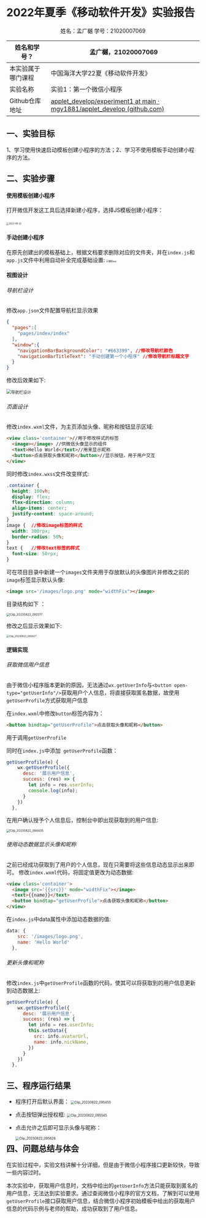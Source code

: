 # 2022年夏季《移动软件开发》实验报告



<center>姓名：孟广樾  学号：21020007069</center>

| 姓名和学号？       | 孟广樾，21020007069                                          |
| ------------------ | ------------------------------------------------------------ |
| 本实验属于哪门课程 | 中国海洋大学22夏《移动软件开发》                             |
| 实验名称           | 实验1：第一个微信小程序                                      |
| Github仓库地址     | [applet_develop/experiment1 at main · mgy1881/applet_develop (github.com)](https://github.com/mgy1881/applet_develop/tree/main/experiment1) |



## **一、实验目标**

1、学习使用快速启动模板创建小程序的方法；2、学习不使用模板手动创建小程序的方法。



## 二、实验步骤

#### 使用模板创建小程序

打开微信开发这工具后选择新建小程序，选择JS模板创建小程序：

​	<img src=".\images\2023-08-22.png" alt="2023-08-22" style="zoom: 40%;" />

#### 手动创建小程序

在原先创建出的模板基础上，根据文档要求删除对应的文件夹，并在`index.js`和`app.js`文件中利用自动补全完成基础设置:
<img src=".\images\删除app.png" alt="删除app" style="zoom:38%;" />

#### 视图设计

###### 导航栏设计

修改`app.json`文件配置导航栏显示效果

```json
{
  "pages":[
    "pages/index/index"
  ],
  "window":{
    "navigationBarBackgroundColor": "#663399", //修改导航栏颜色
    "navigationBarTitleText": "手动创建第一个小程序" //修改导航栏标题文字
  }
}
```

修改后效果如下:

<img src=".\images\导航栏设计.png" alt="导航栏设计" style="zoom:75%;" />

###### 页面设计

修改`index.wxml`文件，为主页添加头像、昵称和按钮显示区域:

```html
<view class='container'>//用于修改样式的标签
  <image></image> //供微信头像显示的组件
  <text>Hello World</text>//用来显示昵称
  <button>点击获取头像和昵称</button>//显示按钮，用于用户交互
</view>
```

同时修改`index.wxss`文件改变样式:

```css
.container {
  height: 100vh;
  display: flex;
  flex-direction: column;
  align-items: center;
  justify-content: space-around;
}
image {  //修改image标签的样式
  width: 300rpx;
  border-radius: 50%;
}
text {   //修改text标签的样式
  font-size: 50rpx;
}
```

可在项目目录中新建一个`images`文件夹用于存放默认的头像图片并修改之前的`image`标签显示默认头像:

```html
<image src='/images/logo.png' mode="widthFix"></image>
```

目录结构如下 ：

<img src=".\images\Clip_20230822_092017.png" alt="Clip_20230822_092017" style="zoom:55%;" />

修改之后显示效果如下:

<img src=".\images\Clip_20230822_092627.png" alt="Clip_20230822_092627" style="zoom:45%;" />



#### 逻辑实现

###### 获取微信用户信息

由于微信小程序版本更新的原因，无法通过`wx.getUserInfo`与`<button open-type="getUserInfo"/>`获取用户个人信息，将直接获取匿名数据，故使用`getUserProfile`方式获取用户信息


在`index.wxml`中修改`button`标签内容为：

```html
<button bindtap="getUserProfile">点击获取头像和昵称</button>
```

用于调用`getUserProfile`

同时在`index.js`中添加` getUserProfile`函数：

```javascript
getUserProfile(e) {
    wx.getUserProfile({
      desc: '展示用户信息',
      success: (res) => {
        let info = res.userInfo;
        console.log(info);
      }
    })
  },
```

在用户确认授予个人信息后，控制台中即出现获取到的用户信息:

<img src=".\images\Clip_20230822_094435.png" alt="Clip_20230822_094435" style="zoom:55%;" />

###### 使用动态数据显示头像和昵称

之前已经成功获取到了用户的个人信息，现在只需要将这些信息动态显示出来即可。
修改`index.wxml`代码，将固定值更改为动态数据:

```html
<view class='container'>
  <image src='{{src}}' mode="widthFix"></image>
  <text>{{name}}</text>
  <button bindtap="getUserProfile">点击获取头像和昵称</button>
</view>
```

在`index.js`中data属性中添加动态数据的值:

```js
data: {
    src: '/images/logo.png',
    name: 'Hello World'
  },
```

###### 更新头像和昵称

修改`index.js`中`getUserProfile`函数的代码，使其可以将获取到的用户信息更新到动态数据上:

```javascript
getUserProfile(e) {
    wx.getUserProfile({
      desc: '展示用户信息',
      success: (res) => {
        let info = res.userInfo;
        this.setData({
          src: info.avatarUrl,
          name: info.nickName,  
        })
      }
    })
  },
```

## 三、程序运行结果

+ 程序打开后默认界面：
  <img src=".\images\Clip_20230822_095455.png" alt="Clip_20230822_095455" style="zoom:60%;" />

+ 点击按钮弹出授权框:
  <img src=".\images\Clip_20230822_095545.png" alt="Clip_20230822_095545" style="zoom:60%;" />

+ 点击允许之后即可显示头像与昵称：

  <img src=".\images\Clip_20230822_095626.png" alt="Clip_20230822_095626" style="zoom:60% ;" align="left" />



## 四、问题总结与体会

在实验过程中，实验文档讲解十分详细，但是由于微信小程序接口更新较快，导致一些内容过时。

本次实验中，获取用户信息时，文档中给出的`getUserInfo`方法只能获取到匿名的用户信息，无法达到实验要求。通过查阅微信小程序的官方文档，了解到可以使用`getUserProfile`接口获取用户信息，结合微信小程序初始模板中给出的获取用户信息的代码示例与老师的帮助，成功获取到了用户信息。